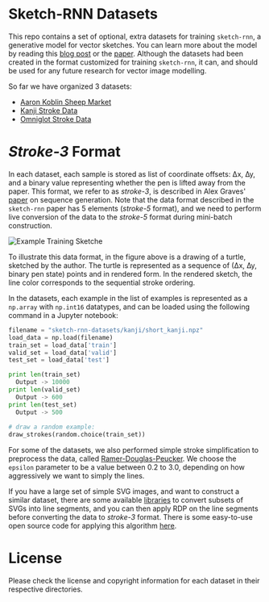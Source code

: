 # Sketch-RNN Datasets

This repo contains a set of optional, extra datasets for training `sketch-rnn`, a generative model for vector sketches.  You can learn more about the model by reading this [blog post](https://research.googleblog.com/2017/04/teaching-machines-to-draw.html) or the [paper](https://arxiv.org/abs/1704.03477).  Although the datasets had been created in the format customized for training `sketch-rnn`, it can, and should be used for any future research for vector image modelling.

So far we have organized 3 datasets:

* [Aaron Koblin Sheep Market](https://github.com/hardmaru/sketch-rnn-datasets/tree/master/aaron_sheep)
* [Kanji Stroke Data](https://github.com/hardmaru/sketch-rnn-datasets/tree/master/kanji)
* [Omniglot Stroke Data](https://github.com/hardmaru/sketch-rnn-datasets/tree/master/omniglot)

# *Stroke-3* Format

In each dataset, each sample is stored as list of coordinate offsets: ∆x, ∆y, and a binary value representing whether the pen is lifted away from the paper.  This format, we refer to as *stroke-3*, is described in Alex Graves' [paper](https://arxiv.org/abs/1308.0850) on sequence generation.  Note that the data format described in the `sketch-rnn` paper has 5 elements (*stroke-5* format), and we need to perform live conversion of the data to the *stroke-5* format during mini-batch construction.

![Example Training Sketche](https://cdn.rawgit.com/hardmaru/sketch-rnn/master/example/data_format.svg)

To illustrate this data format, in the figure above is a drawing of a turtle, sketched by the author.  The turtle is represented as a sequence of (∆x, ∆y, binary pen state) points and in rendered form.  In the rendered sketch, the line color corresponds to the sequential stroke ordering.

In the datasets, each example in the list of examples is represented as a `np.array` with `np.int16` datatypes, and can be loaded using the following command in a Jupyter notebook:

```python
filename = "sketch-rnn-datasets/kanji/short_kanji.npz"
load_data = np.load(filename)
train_set = load_data['train']
valid_set = load_data['valid']
test_set = load_data['test']

print len(train_set)
  Output -> 10000
print len(valid_set)
  Output -> 600
print len(test_set)
  Output -> 500
  
# draw a random example:
draw_strokes(random.choice(train_set))
```

For some of the datasets, we also performed simple stroke simplification to preprocess the data, called [Ramer-Douglas-Peucker](https://en.wikipedia.org/wiki/Ramer%E2%80%93Douglas%E2%80%93Peucker_algorithm).  We choose the `epsilon` parameter to be a value between 0.2 to 3.0, depending on how aggressively we want to simply the lines.

If you have a large set of simple SVG images, and want to construct a similar dataset, there are some available [libraries](https://pypi.python.org/pypi/svg.path) to convert subsets of SVGs into line segments, and you can then apply RDP on the line segments before converting the data to *stroke-3* format.  There is some easy-to-use open source code for applying this algorithm [here](https://github.com/fhirschmann/rdp).

# License

Please check the license and copyright information for each dataset in their respective directories.
